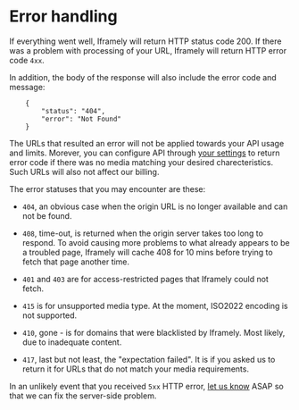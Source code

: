 # Error handling

If everything went well, Iframely will return HTTP status code 200. If there was a problem with processing of your URL, Iframely will return HTTP error code `4xx`.

In addition, the body of the response will also include the error code and message:

		{
			"status": "404",
			"error": "Not Found"
		}

The URLs that resulted an error will not be applied towards your API usage and limits. Morever, you can configure API through [your settings](https://iframely.com/settings) to return error code if there was no media matching your desired charecteristics. Such URLs will also not affect our billing.

The error statuses that you may encounter are these:

 - `404`, an obvious case when the origin URL is no longer available and can not be found.

 - `408`, time-out, is returned when the origin server takes too long to respond. To avoid causing more problems to what already appears to be a troubled page, Iframely will cache 408 for 10 mins before trying to fetch that page another time.

 - `401` and `403` are for access-restricted pages that Iframely could not fetch. 

 - `415` is for unsupported media type. At the moment, ISO2022 encoding is not supported.

 - `410`, gone - is for domains that were blacklisted by Iframely. Most likely, due to inadequate content. 

 - `417`, last but not least, the "expectation failed". It is if you asked us to return it for URLs that do not match your media requirements.


In an unlikely event that you received `5xx` HTTP error, [let us know](mailto:support@iframely.com) ASAP so that we can fix the server-side problem.